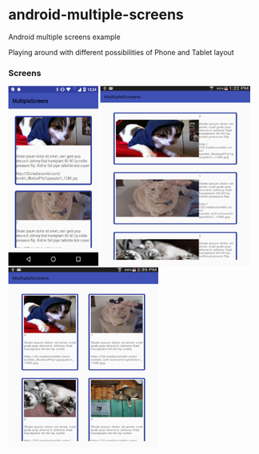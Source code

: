 # android-multiple-screens
Android multiple screens example

Playing around with different possibilities of Phone and Tablet layout

### Screens
<img src="screens/phone.png" width="180px" height="360px" text="Phone">

<img src="screens/tablet.png" width="300px" height="360px">

<img src="screens/tablet_2cols.png" width="300px" height="360px">


